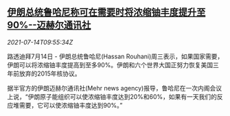 <!--1626256957000-->
[伊朗总统鲁哈尼称可在需要时将浓缩铀丰度提升至90%--迈赫尔通讯社](https://cn.reuters.com/article/iran-president-uranium-0714-idCNKBS2EK0XJ)
------

<div><i>2021-07-14T09:55:34Z</i></div><p>路透迪拜7月14日 - 伊朗总统鲁哈尼(Hassan Rouhani)周三表示，如果国家需要，伊朗可以将浓缩铀丰度提高到至多90%。伊朗和六个世界大国正努力恢复美国三年前放弃的2015年核协议。</p><p>据半官方的伊朗迈赫尔通讯社(Mehr news agency)报导，鲁哈尼在一次内阁会议上说，“伊朗原子能组织可以使浓缩铀丰度达到20%和60%，如果有一天我们的反应堆需要，它可以使浓缩铀丰度达到90%。”</p>
